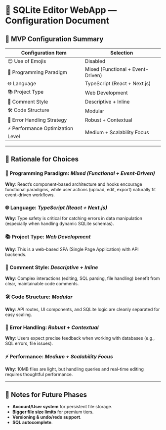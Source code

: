 
# 📄 SQLite Editor WebApp — Configuration Document

## 🔎 MVP Configuration Summary

| **Configuration Item** | **Selection** |
|------------------------|----------------|
| 😊 Use of Emojis | Disabled |
| 🧠 Programming Paradigm | Mixed (Functional + Event-Driven) |
| 🌐 Language | TypeScript (React + Next.js) |
| 📚 Project Type | Web Development |
| 📖 Comment Style | Descriptive + Inline |
| 🛠️ Code Structure | Modular |
| 🚫 Error Handling Strategy | Robust + Contextual |
| ⚡ Performance Optimization Level | Medium + Scalability Focus |

---

## 🔧 Rationale for Choices

### 🧠 Programming Paradigm: *Mixed (Functional + Event-Driven)*  
**Why**: React’s component-based architecture and hooks encourage functional paradigms, while user actions (upload, edit, export) naturally fit event-driven workflows.

### 🌐 Language: *TypeScript (React + Next.js)*  
**Why**: Type safety is critical for catching errors in data manipulation (especially when handling dynamic SQLite schemas).

### 📚 Project Type: *Web Development*  
**Why**: This is a web-based SPA (Single Page Application) with API backends.

### 📖 Comment Style: *Descriptive + Inline*  
**Why**: Complex interactions (editing, SQL parsing, file handling) benefit from clear, maintainable code comments.

### 🛠 Code Structure: *Modular*  
**Why**: API routes, UI components, and SQLite logic are cleanly separated for easy scaling.

### 🚫 Error Handling: *Robust + Contextual*  
**Why**: Users expect precise feedback when working with databases (e.g., SQL errors, file issues).

### ⚡ Performance: *Medium + Scalability Focus*  
**Why**: 10MB files are light, but handling queries and real-time editing requires thoughtful performance.

---

## 🔮 Notes for Future Phases

- **Account/User system** for persistent file storage.
- **Bigger file size limits** for premium tiers.
- **Versioning & undo/redo support**.
- **SQL autocomplete**.
